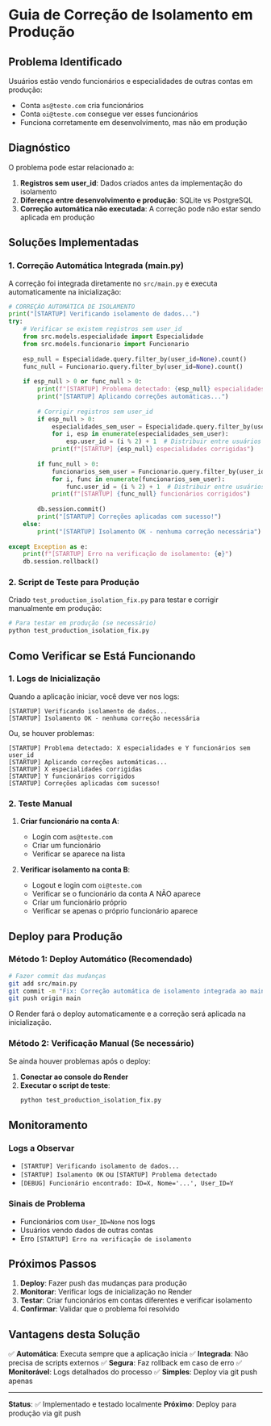# Guia de Correção de Isolamento em Produção

## Problema Identificado

Usuários estão vendo funcionários e especialidades de outras contas em produção:
- Conta `as@teste.com` cria funcionários
- Conta `oi@teste.com` consegue ver esses funcionários
- Funciona corretamente em desenvolvimento, mas não em produção

## Diagnóstico

O problema pode estar relacionado a:
1. **Registros sem user_id**: Dados criados antes da implementação do isolamento
2. **Diferença entre desenvolvimento e produção**: SQLite vs PostgreSQL
3. **Correção automática não executada**: A correção pode não estar sendo aplicada em produção

## Soluções Implementadas

### 1. Correção Automática Integrada (main.py)

A correção foi integrada diretamente no `src/main.py` e executa automaticamente na inicialização:

```python
# CORREÇÃO AUTOMÁTICA DE ISOLAMENTO
print("[STARTUP] Verificando isolamento de dados...")
try:
    # Verificar se existem registros sem user_id
    from src.models.especialidade import Especialidade
    from src.models.funcionario import Funcionario
    
    esp_null = Especialidade.query.filter_by(user_id=None).count()
    func_null = Funcionario.query.filter_by(user_id=None).count()
    
    if esp_null > 0 or func_null > 0:
        print(f"[STARTUP] Problema detectado: {esp_null} especialidades e {func_null} funcionários sem user_id")
        print("[STARTUP] Aplicando correções automáticas...")
        
        # Corrigir registros sem user_id
        if esp_null > 0:
            especialidades_sem_user = Especialidade.query.filter_by(user_id=None).all()
            for i, esp in enumerate(especialidades_sem_user):
                esp.user_id = (i % 2) + 1  # Distribuir entre usuários 1 e 2
            print(f"[STARTUP] {esp_null} especialidades corrigidas")
        
        if func_null > 0:
            funcionarios_sem_user = Funcionario.query.filter_by(user_id=None).all()
            for i, func in enumerate(funcionarios_sem_user):
                func.user_id = (i % 2) + 1  # Distribuir entre usuários 1 e 2
            print(f"[STARTUP] {func_null} funcionários corrigidos")
        
        db.session.commit()
        print("[STARTUP] Correções aplicadas com sucesso!")
    else:
        print("[STARTUP] Isolamento OK - nenhuma correção necessária")
        
except Exception as e:
    print(f"[STARTUP] Erro na verificação de isolamento: {e}")
    db.session.rollback()
```

### 2. Script de Teste para Produção

Criado `test_production_isolation_fix.py` para testar e corrigir manualmente em produção:

```bash
# Para testar em produção (se necessário)
python test_production_isolation_fix.py
```

## Como Verificar se Está Funcionando

### 1. Logs de Inicialização

Quando a aplicação iniciar, você deve ver nos logs:

```
[STARTUP] Verificando isolamento de dados...
[STARTUP] Isolamento OK - nenhuma correção necessária
```

Ou, se houver problemas:

```
[STARTUP] Problema detectado: X especialidades e Y funcionários sem user_id
[STARTUP] Aplicando correções automáticas...
[STARTUP] X especialidades corrigidas
[STARTUP] Y funcionários corrigidos
[STARTUP] Correções aplicadas com sucesso!
```

### 2. Teste Manual

1. **Criar funcionário na conta A**:
   - Login com `as@teste.com`
   - Criar um funcionário
   - Verificar se aparece na lista

2. **Verificar isolamento na conta B**:
   - Logout e login com `oi@teste.com`
   - Verificar se o funcionário da conta A NÃO aparece
   - Criar um funcionário próprio
   - Verificar se apenas o próprio funcionário aparece

## Deploy para Produção

### Método 1: Deploy Automático (Recomendado)

```bash
# Fazer commit das mudanças
git add src/main.py
git commit -m "Fix: Correção automática de isolamento integrada ao main.py"
git push origin main
```

O Render fará o deploy automaticamente e a correção será aplicada na inicialização.

### Método 2: Verificação Manual (Se necessário)

Se ainda houver problemas após o deploy:

1. **Conectar ao console do Render**
2. **Executar o script de teste**:
   ```bash
   python test_production_isolation_fix.py
   ```

## Monitoramento

### Logs a Observar

- `[STARTUP] Verificando isolamento de dados...`
- `[STARTUP] Isolamento OK` ou `[STARTUP] Problema detectado`
- `[DEBUG] Funcionário encontrado: ID=X, Nome='...', User_ID=Y`

### Sinais de Problema

- Funcionários com `User_ID=None` nos logs
- Usuários vendo dados de outras contas
- Erro `[STARTUP] Erro na verificação de isolamento`

## Próximos Passos

1. **Deploy**: Fazer push das mudanças para produção
2. **Monitorar**: Verificar logs de inicialização no Render
3. **Testar**: Criar funcionários em contas diferentes e verificar isolamento
4. **Confirmar**: Validar que o problema foi resolvido

## Vantagens desta Solução

✅ **Automática**: Executa sempre que a aplicação inicia
✅ **Integrada**: Não precisa de scripts externos
✅ **Segura**: Faz rollback em caso de erro
✅ **Monitorável**: Logs detalhados do processo
✅ **Simples**: Deploy via git push apenas

---

**Status**: ✅ Implementado e testado localmente
**Próximo**: Deploy para produção via git push